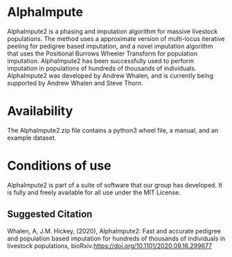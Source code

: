 AlphaImpute
===========

AlphaImpute2 is a phasing and imputation algorithm for massive livestock populations. The method uses a approximate version of multi-locus iterative peeling for pedigree based imputation, and a novel imputation algorithm that uses the Positional Burrows Wheeler Transform for population imputation. AlphaImpute2 has been successfully used to perform imputation in populations of hundreds of thousands of individuals. AlphaImpute2 was developed by Andrew Whalen, and is currently being supported by Andrew Whalen and Steve Thorn.


Availability
============

The AlphaImpute2.zip file contains a python3 wheel file, a manual, and an example dataset.

Conditions of use
=================

AlphaImpute2 is part of a suite of software that our group has developed. It is fully and freely available for all use under the MIT License.

Suggested Citation
------------------

Whalen, A, J.M. Hickey, (2020), AlphaImpute2: Fast and accurate pedigree and population based imputation for hundreds of thousands of individuals in livestock populations, bioRxiv.https://doi.org/10.1101/2020.09.16.299677
